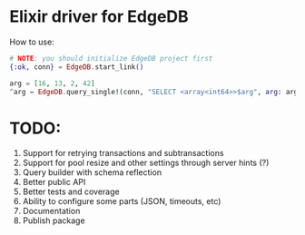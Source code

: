 # Elixir driver for EdgeDB

How to use:
```elixir
# NOTE: you should initialize EdgeDB project first
{:ok, conn} = EdgeDB.start_link()

arg = [16, 13, 2, 42]
^arg = EdgeDB.query_single!(conn, "SELECT <array<int64>>$arg", arg: arg)
```

# TODO:
1. Support for retrying transactions and subtransactions
2. Support for pool resize and other settings through server hints (?)
3. Query builder with schema reflection
4. Better public API
5. Better tests and coverage
6. Ability to configure some parts (JSON, timeouts, etc)
7. Documentation
8. Publish package
